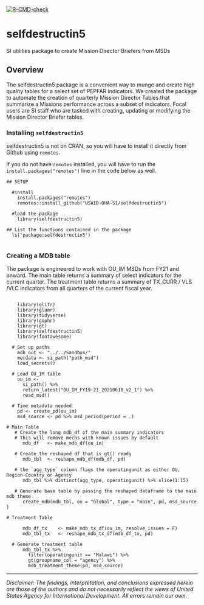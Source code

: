 <!-- badges: start -->
[![R-CMD-check](https://github.com/USAID-OHA-SI/selfdestructin5/workflows/R-CMD-check/badge.svg)](https://github.com/USAID-OHA-SI/selfdestructin5/actions)
<!-- badges: end -->


# selfdestructin5
SI utilities package to create Mission Director Briefers from MSDs

## Overview
The selfdestructin5 package is a convenient way to munge and create high quality tables for a select set of PEPFAR indicators. We created the package to automate the creation of quarterly Mission Director Tables that summarize a Missions performance across a subset of indicators. Focal users are SI staff who are tasked with creating, updating or modifying the Mission Director Briefer tables. 

### Installing `selfdestructin5`
selfdestructin5 is not on CRAN, so you will have to install it directly from Github using `remotes`.

If you do not have `remotes` installed, you will have to run the `install.packages("remotes")` line in the code below as well.

```{r}
## SETUP

  #install
    install.packages("remotes")
    remotes::install_github("USAID-OHA-SI/selfdestructin5")
    
  #load the package
    library(selfdestructin5)
  
## List the functions contained in the package
  ls('package:selfdestructin5')
  
```

### Creating a MDB table
The package is engineered to work with OU_IM MSDs from FY21 and onward. The main table returns a summary of select indicators for the current quarter. The treatment table returns a summary of TX_CURR / VLS /VLC indicators from all quarters of the current fiscal year. 

```{r}

    library(glitr)
    library(glamr)
    library(tidyverse)
    library(gophr)
    library(gt)
    library(selfdestructin5)
    library(fontawesome)

  # Set up paths 
    mdb_out <- "../../Sandbox/"
    merdata <- si_path("path_msd")
    load_secrets()
    
  # Load OU_IM table
    ou_im <- 
      si_path() %>% 
      return_latest("OU_IM_FY19-21_20210618_v2_1") %>%
      read_msd() 
    
  # Time metadata needed  
    pd <- create_pd(ou_im)
    msd_source <- pd %>% msd_period(period = .)

# Main Table
   # Create the long mdb_df of the main summary indicators 
   # This will remove mechs with known issues by default
      mdb_df   <- make_mdb_df(ou_im)
    
   # Create the reshaped df that is gt() ready
      mdb_tbl  <- reshape_mdb_df(mdb_df, pd)
    
   # the `agg_type` column flags the operatingunit as either OU, Region-Country or Agency
      mdb_tbl %>% distinct(agg_type, operatingunit) %>% slice(1:15)
  
   # Generate base table by passing the reshaped dataframe to the main mdb theme
      create_mdb(mdb_tbl, ou = "Global", type = "main", pd, msd_source )
    
# Treatment Table
  
      mdb_df_tx    <- make_mdb_tx_df(ou_im, resolve_issues = F)
      mdb_tbl_tx   <- reshape_mdb_tx_df(mdb_df_tx, pd)
  
  # Generate treatment table
      mdb_tbl_tx %>% 
        filter(operatingunit == "Malawi") %>% 
        gt(groupname_col = "agency") %>% 
        mdb_treatment_theme(pd, msd_source)
```

---

*Disclaimer: The findings, interpretation, and conclusions expressed herein are those of the authors and do not necessarily reflect the views of United States Agency for International Development. All errors remain our own.*
